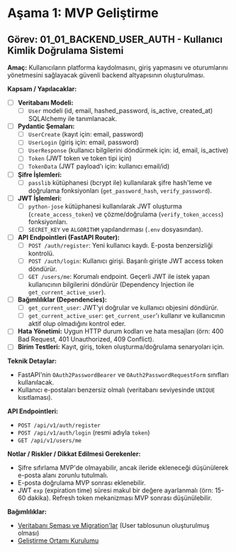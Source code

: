 # Aşama 1: MVP Geliştirme

## Görev: 01_01_BACKEND_USER_AUTH - Kullanıcı Kimlik Doğrulama Sistemi

**Amaç:** Kullanıcıların platforma kaydolmasını, giriş yapmasını ve oturumlarını yönetmesini sağlayacak güvenli backend altyapısının oluşturulması.

**Kapsam / Yapılacaklar:**

- [ ] **Veritabanı Modeli:**
  - [ ] `User` modeli (id, email, hashed_password, is_active, created_at) SQLAlchemy ile tanımlanacak.
- [ ] **Pydantic Şemaları:**
  - [ ] `UserCreate` (kayıt için: email, password)
  - [ ] `UserLogin` (giriş için: email, password)
  - [ ] `UserResponse` (kullanıcı bilgilerini döndürmek için: id, email, is_active)
  - [ ] `Token` (JWT token ve token tipi için)
  - [ ] `TokenData` (JWT payload'ı için: kullanıcı email/id)
- [ ] **Şifre İşlemleri:**
  - [ ] `passlib` kütüphanesi (bcrypt ile) kullanılarak şifre hash'leme ve doğrulama fonksiyonları (`get_password_hash`, `verify_password`).
- [ ] **JWT İşlemleri:**
  - [ ] `python-jose` kütüphanesi kullanılarak JWT oluşturma (`create_access_token`) ve çözme/doğrulama (`verify_token_access`) fonksiyonları.
  - [ ] `SECRET_KEY` ve `ALGORITHM` yapılandırması (`.env` dosyasından).
- [ ] **API Endpointleri (FastAPI Router):**
  - [ ] `POST /auth/register`: Yeni kullanıcı kaydı. E-posta benzersizliği kontrolü.
  - [ ] `POST /auth/login`: Kullanıcı girişi. Başarılı girişte JWT access token döndürür.
  - [ ] `GET /users/me`: Korumalı endpoint. Geçerli JWT ile istek yapan kullanıcının bilgilerini döndürür (Dependency Injection ile `get_current_active_user`).
- [ ] **Bağımlılıklar (Dependencies):**
  - [ ] `get_current_user`: JWT'yi doğrular ve kullanıcı objesini döndürür.
  - [ ] `get_current_active_user`: `get_current_user`'ı kullanır ve kullanıcının aktif olup olmadığını kontrol eder.
- [ ] **Hata Yönetimi:** Uygun HTTP durum kodları ve hata mesajları (örn: 400 Bad Request, 401 Unauthorized, 409 Conflict).
- [ ] **Birim Testleri:** Kayıt, giriş, token oluşturma/doğrulama senaryoları için.

**Teknik Detaylar:**
- FastAPI'nin `OAuth2PasswordBearer` ve `OAuth2PasswordRequestForm` sınıfları kullanılacak.
- Kullanıcı e-postaları benzersiz olmalı (veritabanı seviyesinde `UNIQUE` kısıtlaması).

**API Endpointleri:**
- `POST /api/v1/auth/register`
- `POST /api/v1/auth/login` (resmi adıyla `token`)
- `GET /api/v1/users/me`

**Notlar / Riskler / Dikkat Edilmesi Gerekenler:**
- Şifre sıfırlama MVP'de olmayabilir, ancak ileride ekleneceği düşünülerek e-posta alanı zorunlu tutulmalı.
- E-posta doğrulama MVP sonrası eklenebilir.
- JWT `exp` (expiration time) süresi makul bir değere ayarlanmalı (örn: 15-60 dakika). Refresh token mekanizması MVP sonrası düşünülebilir.

**Bağımlılıklar:**
- [Veritabanı Şeması ve Migration'lar](01_07_BACKEND_DATABASE_SCHEMA.md) (User tablosunun oluşturulmuş olması)
- [Geliştirme Ortamı Kurulumu](_PARENT_DIR_/_PARENT_DIR_/00_PLANNING_AND_SETUP/00_03_DEV_ENVIRONMENT_SETUP.md)

